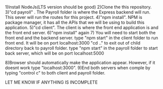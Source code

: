 1)Install NodeJs(LTS version should be good)
2)Clone the this repository. 
3)"cd payroll" . The Payroll folder is where the Express backend will run. This sever will run the 
  routes for this project. 
4)"npm install". NPM is package manager, it has all the APIs that we will be using to build this application. 
5)"cd client". The client is where the front end application is and the front end server. 
6)"npm install" again
7) You will need to start both the front end and the backend server. 
   type "npm start" in the client folder to run front end. It will be on port localhost:3000
   "cd .." to exit out of child directory back to payroll folder.
   type "npm start" in the payroll folder to start back server, which will be on port localhost:5000
  
8)Browser should automatically make the application appear. However, if it doesnt work type "localhost:3000".
9)End both servers when comple by typing "control c" to both client and payroll folder. 

LET ME KNOW IF ANYTHING IS INCOMPLETE
